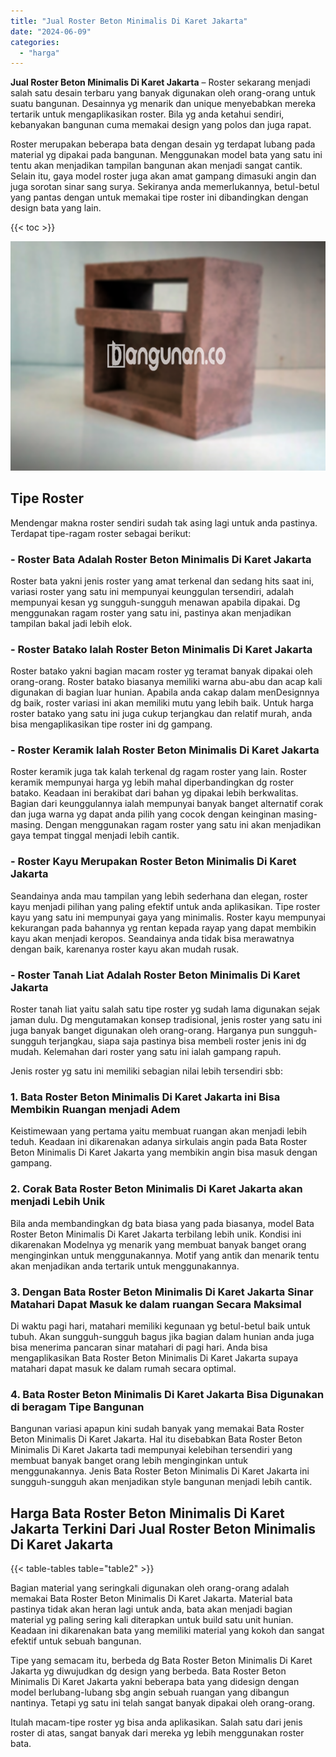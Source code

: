 ```yaml
---
title: "Jual Roster Beton Minimalis Di Karet Jakarta"
date: "2024-06-09"
categories: 
  - "harga"
---
```


**Jual Roster Beton Minimalis Di Karet Jakarta** – Roster sekarang menjadi salah satu desain terbaru yang banyak digunakan oleh orang-orang untuk suatu bangunan. Desainnya yg menarik dan unique menyebabkan mereka tertarik untuk mengaplikasikan roster. Bila yg anda ketahui sendiri, kebanyakan bangunan cuma memakai design yang polos dan juga rapat.

Roster merupakan beberapa bata dengan desain yg terdapat lubang pada material yg dipakai pada bangunan. Menggunakan model bata yang satu ini tentu akan menjadikan tampilan bangunan akan menjadi sangat cantik. Selain itu, gaya model roster juga akan amat gampang dimasuki angin dan juga sorotan sinar sang surya. Sekiranya anda memerlukannya, betul-betul yang pantas dengan untuk memakai tipe roster ini dibandingkan dengan design bata yang lain.

{{< toc >}}

![Jual Roster Beton Minimalis Di Karet Jakarta](/images/bata-roster-minimalis-30.png)

## Tipe Roster

Mendengar makna roster sendiri sudah tak asing lagi untuk anda pastinya. Terdapat tipe-ragam roster sebagai berikut:

### \- Roster Bata Adalah Roster Beton Minimalis Di Karet Jakarta

Roster bata yakni jenis roster yang amat terkenal dan sedang hits saat ini, variasi roster yang satu ini mempunyai keunggulan tersendiri, adalah mempunyai kesan yg sungguh-sungguh menawan apabila dipakai. Dg menggunakan ragam roster yang satu ini, pastinya akan menjadikan tampilan bakal jadi lebih elok.

### \- Roster Batako Ialah Roster Beton Minimalis Di Karet Jakarta

Roster batako yakni bagian macam roster yg teramat banyak dipakai oleh orang-orang. Roster batako biasanya memiliki warna abu-abu dan acap kali digunakan di bagian luar hunian. Apabila anda cakap dalam menDesignnya dg baik, roster variasi ini akan memiliki mutu yang lebih baik. Untuk harga roster batako yang satu ini juga cukup terjangkau dan relatif murah, anda bisa mengaplikasikan tipe roster ini dg gampang.

### \- Roster Keramik Ialah Roster Beton Minimalis Di Karet Jakarta

Roster keramik juga tak kalah terkenal dg ragam roster yang lain. Roster keramik mempunyai harga yg lebih mahal diperbandingkan dg roster batako. Keadaan ini berakibat dari bahan yg dipakai lebih berkwalitas. Bagian dari keunggulannya ialah mempunyai banyak banget alternatif corak dan juga warna yg dapat anda pilih yang cocok dengan keinginan masing-masing. Dengan menggunakan ragam roster yang satu ini akan menjadikan gaya tempat tinggal menjadi lebih cantik.

### \- Roster Kayu Merupakan Roster Beton Minimalis Di Karet Jakarta

Seandainya anda mau tampilan yang lebih sederhana dan elegan, roster kayu menjadi pilihan yang paling efektif untuk anda aplikasikan. Tipe roster kayu yang satu ini mempunyai gaya yang minimalis. Roster kayu mempunyai kekurangan pada bahannya yg rentan kepada rayap yang dapat membikin kayu akan menjadi keropos. Seandainya anda tidak bisa merawatnya dengan baik, karenanya roster kayu akan mudah rusak.

### \- Roster Tanah Liat Adalah Roster Beton Minimalis Di Karet Jakarta

Roster tanah liat yaitu salah satu tipe roster yg sudah lama digunakan sejak jaman dulu. Dg mengutamakan konsep tradisional, jenis roster yang satu ini juga banyak banget digunakan oleh orang-orang. Harganya pun sungguh-sungguh terjangkau, siapa saja pastinya bisa membeli roster jenis ini dg mudah. Kelemahan dari roster yang satu ini ialah gampang rapuh.

Jenis roster yg satu ini memiliki sebagian nilai lebih tersendiri sbb:

### 1\. Bata Roster Beton Minimalis Di Karet Jakarta ini Bisa Membikin Ruangan menjadi Adem

Keistimewaan yang pertama yaitu membuat ruangan akan menjadi lebih teduh. Keadaan ini dikarenakan adanya sirkulais angin pada Bata Roster Beton Minimalis Di Karet Jakarta yang membikin angin bisa masuk dengan gampang.

### 2\. Corak Bata Roster Beton Minimalis Di Karet Jakarta akan menjadi Lebih Unik

Bila anda membandingkan dg bata biasa yang pada biasanya, model Bata Roster Beton Minimalis Di Karet Jakarta terbilang lebih unik. Kondisi ini dikarenakan Modelnya yg menarik yang membuat banyak banget orang menginginkan untuk menggunakannya. Motif yang antik dan menarik tentu akan menjadikan anda tertarik untuk menggunakannya.

### 3\. Dengan Bata Roster Beton Minimalis Di Karet Jakarta Sinar Matahari Dapat Masuk ke dalam ruangan Secara Maksimal

Di waktu pagi hari, matahari memiliki kegunaan yg betul-betul baik untuk tubuh. Akan sungguh-sungguh bagus jika bagian dalam hunian anda juga bisa menerima pancaran sinar matahari di pagi hari. Anda bisa mengaplikasikan Bata Roster Beton Minimalis Di Karet Jakarta supaya matahari dapat masuk ke dalam rumah secara optimal.

### 4\. Bata Roster Beton Minimalis Di Karet Jakarta Bisa Digunakan di beragam Tipe Bangunan

Bangunan variasi apapun kini sudah banyak yang memakai Bata Roster Beton Minimalis Di Karet Jakarta. Hal itu disebabkan Bata Roster Beton Minimalis Di Karet Jakarta tadi mempunyai kelebihan tersendiri yang membuat banyak banget orang lebih menginginkan untuk menggunakannya. Jenis Bata Roster Beton Minimalis Di Karet Jakarta ini sungguh-sungguh akan menjadikan style bangunan menjadi lebih cantik.

## Harga Bata Roster Beton Minimalis Di Karet Jakarta Terkini Dari Jual Roster Beton Minimalis Di Karet Jakarta

{{< table-tables table="table2" >}}

Bagian material yang seringkali digunakan oleh orang-orang adalah memakai Bata Roster Beton Minimalis Di Karet Jakarta. Material bata pastinya tidak akan heran lagi untuk anda, bata akan menjadi bagian material yg paling sering kali diterapkan untuk build satu unit hunian. Keadaan ini dikarenakan bata yang memiliki material yang kokoh dan sangat efektif untuk sebuah bangunan.

Tipe yang semacam itu, berbeda dg Bata Roster Beton Minimalis Di Karet Jakarta yg diwujudkan dg design yang berbeda. Bata Roster Beton Minimalis Di Karet Jakarta yakni beberapa bata yang didesign dengan model berlubang-lubang sbg angin sebuah ruangan yang dibangun nantinya. Tetapi yg satu ini telah sangat banyak dipakai oleh orang-orang.

Itulah macam-tipe roster yg bisa anda aplikasikan. Salah satu dari jenis roster di atas, sangat banyak dari mereka yg lebih menggunakan roster bata.
